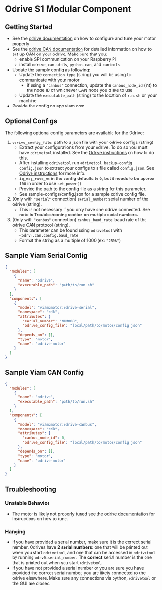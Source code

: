 # Odrive S1 Modular Component

## Getting Started
* See the [odrive documentation](https://docs.odriverobotics.com/v/latest/getting-started.html) on how to configure and tune your motor properly
* See the [odrive CAN documentation](https://docs.odriverobotics.com/v/latest/can-guide.html) for detailed information on how to set up CAN on your odrive. Make sure that you:
    * enable SPI communication on your Raspberry Pi
    * install `odrive`, `can-utils`, `python-can`, and `cantools`
* Update the sample config as following:
    * Update the `connection_type` (string) you will be using to communicate with your motor
      * if using a `"canbus"` connection, update the `canbus_node_id` (int) to the node ID of whichever CAN node you'd like to use
    * Update the `executable_path` (string) to the location of `run.sh` on your machine
* Provide the config on app.viam.com

## Optional Configs
The following optional config parameters are available for the Odrive:
1. `odrive_config_file`: path to a json file with your odrive configs (string)
    * Extract your configurations from your odrive. To do so you must have `odrivetool` installed. See the [Odrive instructions](https://docs.odriverobotics.com/v/latest/odrivetool.html) on how to do this.
    * After installing `odrivetool` run `odrivetool backup-config config.json` to extract your configs to a file called `config.json`. See [Odrive instructions](https://docs.odriverobotics.com/v/latest/odrivetool.html#configuration-backup) for more info.
    * `iq_msg_rate_ms` in the config defaults to `0`, but it needs to be approx `100` in order to use `set_power()` 
    * Provide the path to the config file as a string for this parameter.
    * See sample-configs/config.json for a sample odrive config file.
2. (Only with `"serial"` connection) `serial_number`: serial number of the odrive (string).
    * This is not necessary if you only have one odrive connected. See note in Troubleshooting section on multiple serial numbers. 
3. (Only with `"canbus"` connection) `canbus_baud_rate`: baud rate of the odrive CAN protocol (string).
    * This parameter can be found using `odrivetool` with `<odrv>.can.config.baud_rate`
    * Format the string as a multiple of 1000 (ex: `"250k"`)


## Sample Viam Serial Config
```json
{
  "modules": [
    {
      "name": "odrive",
      "executable_path": "path/to/run.sh"
    }
  ],
  "components": [
    {
      "model": "viam:motor:odrive-serial",
      "namespace": "rdk",
      "attributes": {
        "serial_number": "NUM000",
        "odrive_config_file": "local/path/to/motor/config.json"
      },
      "depends_on": [],
      "type": "motor",
      "name": "odrive-motor"
    }
  ]
}
```

## Sample Viam CAN Config
```json
{
  "modules": [
    {
      "name": "odrive",
      "executable_path": "path/to/run.sh"
    }
  ],
  "components": [
    {
      "model": "viam:motor:odrive-canbus",
      "namespace": "rdk",
      "attributes": {
        "canbus_node_id": 0,
        "odrive_config_file": "local/path/to/motor/config.json"
      },
      "depends_on": [],
      "type": "motor",
      "name": "odrive-motor"
    }
  ]
}
```

## Troubleshooting

### Unstable Behavior
* The motor is likely not properly tuned see the [odrive documentation](https://docs.odriverobotics.com/v/latest/control.html) for instructions on how to tune.

### Hanging
* If you have provided a serial number, make sure it is the correct serial number. Odrives have **2 serial numbers**: one that will be printed out when you start `odrivetool`, and one that can be accessed in `odrivetool` by running `odrv0.serial_number`. The **correct** serial number is the one that is printed out when you start `odrivetool`.
* If you have not provided a serial number or you are sure you have provided the correct serial number, you are likely connected to the odrive elsewhere. Make sure any connections via python, `odrivetool` or the GUI are closed.
